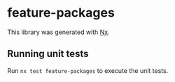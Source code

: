 # feature-packages

This library was generated with [Nx](https://nx.dev).

## Running unit tests

Run `nx test feature-packages` to execute the unit tests.
